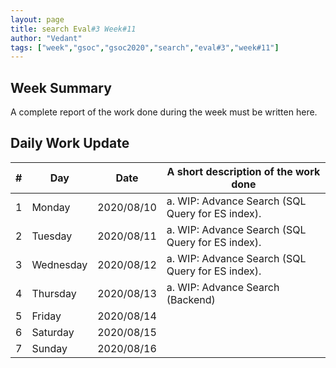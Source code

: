 ```yaml
---
layout: page
title: search Eval#3 Week#11
author: "Vedant"
tags: ["week","gsoc","gsoc2020","search","eval#3","week#11"]
---
```


## Week Summary

A complete report of the work done during the week must be written here. 


## Daily Work Update

|\#|Day|Date|A short description of the work done|  
|---	|---	|---	|---	|  
|1   	| Monday 	|   2020/08/10	|  a. WIP: Advance Search (SQL Query for ES index).	|  
|2   	| Tuesday  	|   2020/08/11	|  a. WIP: Advance Search (SQL Query for ES index). 	|  
|3   	| Wednesday  	|  2020/08/12 	|  a. WIP: Advance Search (SQL Query for ES index). 	|  
|4   	| Thursday  	|   2020/08/13	|  a. WIP: Advance Search (Backend)	|  
|5   	| Friday  	|   2020/08/14	|   	|  
|6   	| Saturday  	|   2020/08/15	|   	|  
|7   	| Sunday  	|   2020/08/16	|   	|  
